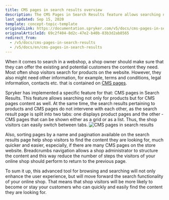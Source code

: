 ```yaml
---
title: CMS pages in search results overview
description: The CMS Pages in Search Results feature allows searching not only for products but for CMS pages content as well.
last_updated: Sep 15, 2020
template: concept-topic-template
originalLink: https://documentation.spryker.com/v5/docs/cms-pages-in-search-results
originalArticleId: 69c2f404-8d2c-47e2-b40b-83b3d2ab8565
redirect_from:
  - /v5/docs/cms-pages-in-search-results
  - /v5/docs/en/cms-pages-in-search-results
---
```


When it comes to search in a webshop, a shop owner should make sure that they can offer the existing and potential customers the content they need. Most often shop visitors search for products on the website. However, they also might need other information, for example, terms and conditions, legal information, contacts etc. that is contained on [CMS pages](/docs/scos/user/features/{{page.version}}/cms-feature-overview/cms-pages-overview.html).

Spryker has implemented a specific feature for that: CMS pages in Search Results. This feature allows searching not only for products but for CMS pages content as well. At the same time, the search results pertaining to products and CMS pages do not intervene with each other, as the search result page is split into two tabs: one displays product pages and the other - CMS pages that can be shown either as a grid or as a list. Thus, the shop visitors can easily switch between tabs.
![CMS pages in search results](https://spryker.s3.eu-central-1.amazonaws.com/docs/Features/Search+and+Filter/CMS+Pages+in+Search+Results/cms-pages-in-search-results.png)

Also, sorting pages by a name and pagination available on the search results page help shop visitors to find the content they are looking for, much quicker and easier, especially, if there are many CMS pages on the store website. Breadcrumbs navigation allows a shop administrator to structure the content and this way reduce the number of steps the visitors of your online shop should perform to return to the previous page.

To sum it up, this advanced tool for browsing and searching will not only enhance the user experience, but will move forward the search functionality of your online shop. That means that shop visitors will be more likely to become or stay your customers who can quickly and easily find the content they are looking for.

